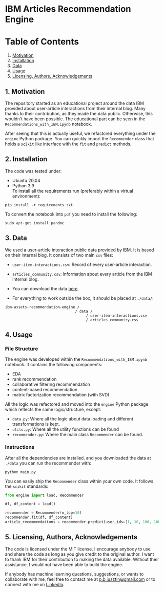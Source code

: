 # IBM Articles Recommendation Engine

# Table of Contents
1. [Motivation](#motivation)
2. [Installation](#installation)
3. [Data](#data)
4. [Usage](#usage)
5. [Licensing, Authors, Acknowledgements](#licensing)

## 1. Motivation <a name="motivation"></a>
The repository started as an educational project around the data IBM provided about user-article interactions 
from their internal blog. Many thanks to their contribution, as they made the data public. Otherwise, this wouldn't have been possible.
The educational part can be seen in the `Recommendations_with_IBM.ipynb` notebook.

After seeing that this is actually useful, we refactored everything under the `engine` Python package. You can quickly
import the `Recommender` class that holds a `scikit` like interface with the `fit` and `predict` methods.

## 2. Installation <a name="installation"></a>
The code was tested under:
* Ubuntu 20.04
* Python 3.9 <br/>
To install all the requirements run (preferably within a virtual environment):
```shell
pip install -r requirements.txt
```
To convert the notebook into `pdf` you need to install the following:
```shell
sudo apt-get install pandoc
```

## 3. Data <a name="data"></a>
We used a user-article interaction public data provided by IBM. It is based on their internal blog.
It consists of two main `csv` files:
* `user-item-interactions.csv`: Record of every user-article interaction.
* `articles_community.csv`: Information about every article from the IBM internal blog.

* You can download the data [here](https://drive.google.com/drive/folders/1XEFmUJoW19MMoL3oDR_CfR6kRc5Kc-ta?usp=sharing).
* For everything to work outside the box, it should be placed at `./data/`:
```
ibm-assets-recommendation-engine / 
                                / data /
                                     / user-item-interactions.csv
                                     / articles_community.csv
```

## 4. Usage <a name="usage"></a>
### File Structure
The engine was developed within the `Recommendations_with_IBM.ipynb` notebook. It contains the following components:
* EDA
* rank recommendation
* collaborative filtering recommendation
* content-based recommendation
* matrix factorization recommendation (with SVD)

All the logic was refactored and moved into the `engine` Python package which reflects the same logic/structure, except:
* `data.py`: Where all the logic about data loading and different transformations is kept.
* `utils.py`: Where all the utility functions can be found
* `recommender.py`: Where the main class `Recommender` can be found.

### Instructions
After all the dependencies are installed, and you downloaded the data at `./data` you can run the recommender with:
```shell
python main.py
```
You can easily ship the `Recommender` class within your own code. It follows the `scikit` standards:
```python
from engine import load, Recommender

df, df_content = load()

recommender = Recommender(n_top=10)
recommender.fit(df, df_content)
article_recommendations = recommender.predict(user_ids=[1, 10, 100, 10000])
```

## 5. Licensing, Authors, Acknowledgements <a name="licensing"></a>
The code is licensed under the MIT license. I encourage anybody to use and share the code as long as you give credit to the original author. 
I want to thank IBM for their contribution to making the data available. Without their assistance, I would not have been able to build the engine.

If anybody has machine learning questions, suggestions, or wants to collaborate with me, feel free to contact me 
at p.b.iusztin@gmail.com or to connect with me on [LinkedIn](https://www.linkedin.com/in/paul-iusztin-7a047814a/).
